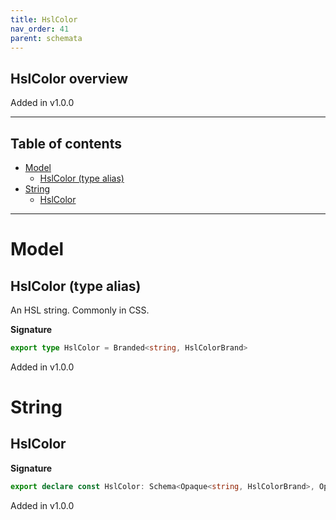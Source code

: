 ```yaml
---
title: HslColor
nav_order: 41
parent: schemata
---
```


## HslColor overview

Added in v1.0.0

---

<h2 class="text-delta">Table of contents</h2>

- [Model](#model)
  - [HslColor (type alias)](#hslcolor-type-alias)
- [String](#string)
  - [HslColor](#hslcolor)

---

# Model

## HslColor (type alias)

An HSL string. Commonly in CSS.

**Signature**

```ts
export type HslColor = Branded<string, HslColorBrand>
```

Added in v1.0.0

# String

## HslColor

**Signature**

```ts
export declare const HslColor: Schema<Opaque<string, HslColorBrand>, Opaque<string, HslColorBrand>>
```

Added in v1.0.0
